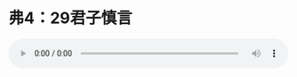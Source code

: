 # 弗4：29君子慎言

<audio style="width: 100%;" preload="false" controls controlslist="nodownload"><source src="//cdn.wechat.edu.pl/audio/mp3/old/12263.mp3" type="audio/mpeg">Your browser does not support the audio element.</audio>


